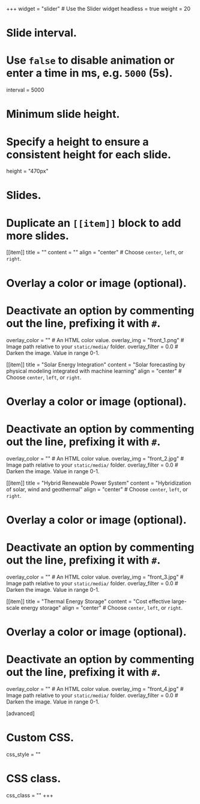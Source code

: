 +++
widget = "slider"  # Use the Slider widget
headless = true 
weight = 20

# Slide interval.
# Use `false` to disable animation or enter a time in ms, e.g. `5000` (5s).
interval = 5000

# Minimum slide height.
# Specify a height to ensure a consistent height for each slide.
height = "470px"

# Slides.
# Duplicate an `[[item]]` block to add more slides.
[[item]]
  title = ""
  content = ""
  align = "center"  # Choose `center`, `left`, or `right`.
  # Overlay a color or image (optional).
  #   Deactivate an option by commenting out the line, prefixing it with `#`.
  overlay_color = ""  # An HTML color value.
  overlay_img = "front_1.png"  # Image path relative to your `static/media/` folder.
  overlay_filter = 0.0  # Darken the image. Value in range 0-1.

[[item]]
  title = "Solar Energy Integration"
  content = "Solar forecasting by physical modeling integrated with machine learning"
  align = "center"  # Choose `center`, `left`, or `right`.
  # Overlay a color or image (optional).
  #   Deactivate an option by commenting out the line, prefixing it with `#`.
  overlay_color = ""  # An HTML color value.
  overlay_img = "front_2.jpg"  # Image path relative to your `static/media/` folder.
  overlay_filter = 0.0  # Darken the image. Value in range 0-1.

[[item]]
  title = "Hybrid Renewable Power System"
  content = "Hybridization of solar, wind and geothermal"
  align = "center"  # Choose `center`, `left`, or `right`.
  # Overlay a color or image (optional).
  #   Deactivate an option by commenting out the line, prefixing it with `#`.
  overlay_color = ""  # An HTML color value.
  overlay_img = "front_3.jpg"  # Image path relative to your `static/media/` folder.
  overlay_filter = 0.0  # Darken the image. Value in range 0-1.

[[item]]
  title = "Thermal Energy Storage"
  content = "Cost effective large-scale energy storage"
  align = "center"  # Choose `center`, `left`, or `right`.
  # Overlay a color or image (optional).
  #   Deactivate an option by commenting out the line, prefixing it with `#`.
  overlay_color = ""  # An HTML color value.
  overlay_img = "front_4.jpg"  # Image path relative to your `static/media/` folder.
  overlay_filter = 0.0  # Darken the image. Value in range 0-1.



[advanced]
 # Custom CSS. 
 css_style = ""
 
 # CSS class.
 css_class = ""
+++